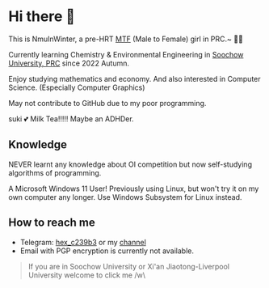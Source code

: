 # Hi there 👋

This is NmuInWinter, a pre-HRT [MTF](https://en.wikipedia.org/wiki/Trans_woman) (Male to Female) girl in PRC.~ 🏳️‍⚧️

Currently learning Chemistry & Environmental Engineering in [Soochow University, PRC](https://www.suda.edu.cn/) since 2022 Autumn. 

Enjoy studying mathematics and economy. And also interested in Computer Science. (Especially Computer Graphics) 

May not contribute to GitHub due to my poor programming.

suki 💕 Milk Tea!!!!! Maybe an ADHDer.

## Knowledge

NEVER learnt any knowledge about OI competition but now self-studying algorithms of programming.

A Microsoft Windows 11 User! Previously using Linux, but won't try it on my own computer any longer.
Use Windows Subsystem for Linux instead.

## How to reach me

- Telegram: [hex_c239b3](https://t.me/NmuInWinter) or my [channel](https://t.me/nmuTalk)
- Email with PGP encryption is currently not available.

> If you are in Soochow University or Xi'an Jiaotong-Liverpool University welcome to click me /w\

<!--
**NmuInWinter/NmuInWinter** is a ✨ _special_ ✨ repository because its `README.md` (this file) appears on your GitHub profile.

Here are some ideas to get you started:

- 🔭 I’m currently working on ...
- 🌱 I’m currently learning ...
- 👯 I’m looking to collaborate on ...
- 🤔 I’m looking for help with ...
- 💬 Ask me about ...
- 📫 How to reach me: ...
- 😄 Pronouns: ...
- ⚡ Fun fact: ...
-->
